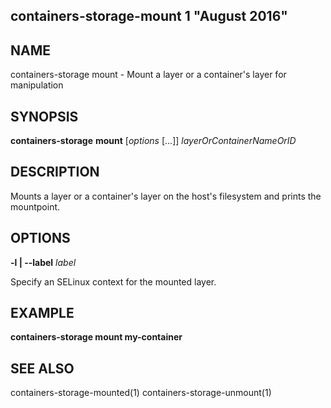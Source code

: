 ## containers-storage-mount 1 "August 2016"

## NAME
containers-storage mount - Mount a layer or a container's layer for manipulation

## SYNOPSIS
**containers-storage** **mount** [*options* [...]] *layerOrContainerNameOrID*

## DESCRIPTION
Mounts a layer or a container's layer on the host's filesystem and prints the
mountpoint.

## OPTIONS
**-l | --label** *label*

Specify an SELinux context for the mounted layer.

## EXAMPLE
**containers-storage mount my-container**

## SEE ALSO
containers-storage-mounted(1)
containers-storage-unmount(1)
